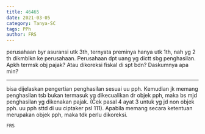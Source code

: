 ```yaml
---
title: 46465
date: 2021-03-05
category: Tanya-SC
tags: PPh
author: FRS
---
```


perusahaan byr asuransi utk 3th, ternyata preminya hanya utk 1th, nah yg 2 th dikmblkn ke perusahaan. Perusahaan dpt uang yg dictt sbg penghasilan. Apkh termsk obj pajak? Atau dikoreksi fiskal di spt bdn? Daskumnya apa min?

---

bisa dijelaskan pengertian penghasilan sesuai uu pph. Kemudian jk memang penghasilan tsb bukan termasuk yg dikecualikan dr objek pph, maka bs mjd penghasilan yg dikenakan pajak. (Cek pasal 4 ayat 3 untuk yg jd non objek pph. uu pph sttd di uu ciptaker psl 111). Apabila memang secara ketentuan merupakan objek pph, maka tdk perlu dikoreksi.

`FRS`
